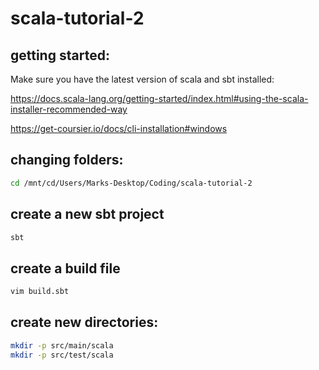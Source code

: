 # scala-tutorial-2

## getting started:

Make sure you have the latest version of scala and sbt installed:

https://docs.scala-lang.org/getting-started/index.html#using-the-scala-installer-recommended-way

https://get-coursier.io/docs/cli-installation#windows

## changing folders:

```sh
cd /mnt/cd/Users/Marks-Desktop/Coding/scala-tutorial-2
```

## create a new sbt project

```sh
sbt
```

## create a build file

```sh
vim build.sbt
```

## create new directories:

```sh
mkdir -p src/main/scala
mkdir -p src/test/scala
```
